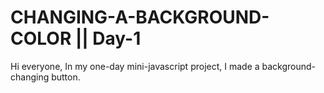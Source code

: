 # CHANGING-A-BACKGROUND-COLOR || Day-1
Hi everyone, In my one-day mini-javascript project, I made a background-changing button. 
